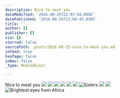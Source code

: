 ```yaml
---
description: Nice to meat you
dateModified: '2016-08-25T22:07:58.090Z'
datePublished: '2016-08-25T22:09:45.030Z'
title: ''
author: []
publisher: {}
via: {}
starred: false
sourcePath: _posts/2016-08-25-nice-to-meat-you.md
inFeed: true
hasPage: false
inNav: false
_type: MediaObject

---
```

Nice to meat you
![](https://the-grid-user-content.s3-us-west-2.amazonaws.com/8b3f02eb-6b5d-496f-a919-06d1a25e0f0f.jpg)
![](https://the-grid-user-content.s3-us-west-2.amazonaws.com/c19dbae1-1e26-4c2f-b582-d9255629a873.jpg)
![](https://the-grid-user-content.s3-us-west-2.amazonaws.com/936383c5-1c98-4470-9d7d-7877a2050d32.jpg)
![](https://the-grid-user-content.s3-us-west-2.amazonaws.com/62be7211-c804-4263-9044-0452889585c7.jpg)
![](https://the-grid-user-content.s3-us-west-2.amazonaws.com/9e22aa31-e3f8-4eab-8c86-7db3b4b681ba.jpg)
![](https://the-grid-user-content.s3-us-west-2.amazonaws.com/292b5eac-efa4-4bc0-ae32-4a6fde61f6f3.jpg)
![Sisters](https://the-grid-user-content.s3-us-west-2.amazonaws.com/d61194b5-e801-4129-a706-ed8871fa9aae.jpg)
![](https://the-grid-user-content.s3-us-west-2.amazonaws.com/020d1d09-2873-4f8c-b2a7-c4ac1f922f2f.jpg)
![](https://the-grid-user-content.s3-us-west-2.amazonaws.com/fd4b51c3-a471-4ba9-9a59-125863e41c3b.jpg)
![Brightest eyes from Africa](https://the-grid-user-content.s3-us-west-2.amazonaws.com/b4fdb2f0-d906-4e32-a473-ec8e9be3183e.jpg)